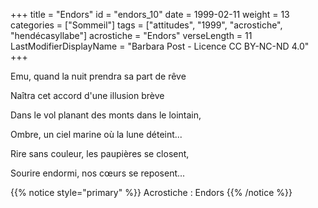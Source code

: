+++
title = "Endors"
id = "endors_10"
date = 1999-02-11
weight = 13
categories = ["Sommeil"]
tags = ["attitudes", "1999", "acrostiche", "hendécasyllabe"]
acrostiche = "Endors"
verseLength = 11
LastModifierDisplayName = "Barbara Post - Licence CC BY-NC-ND 4.0"
+++

Emu, quand la nuit prendra sa part de rêve

Naîtra cet accord d'une illusion brève

Dans le vol planant des monts dans le lointain,

Ombre, un ciel marine où la lune déteint...

Rire sans couleur, les paupières se closent,

Sourire endormi, nos cœurs se reposent...

{{% notice style="primary" %}}
Acrostiche : Endors
{{% /notice %}}
